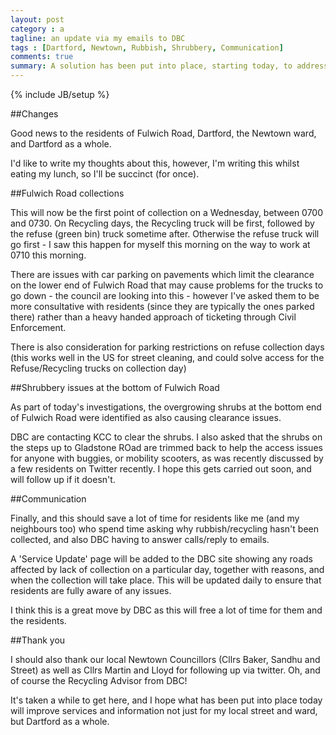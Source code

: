 ```yaml
---
layout: post
category : a
tagline: an update via my emails to DBC
tags : [Dartford, Newtown, Rubbish, Shrubbery, Communication]
comments: true
summary: A solution has been put into place, starting today, to address the woes of Fulwich Road refuse and recycling collections
---
```


{% include JB/setup %}

##Changes

Good news to the residents of Fulwich Road, Dartford, the Newtown ward, and Dartford as a whole.

I'd like to write my thoughts about this, however, I'm writing this whilst eating my lunch, so I'll be succinct (for once).

##Fulwich Road collections

This will now be the first point of collection on a Wednesday, between 0700 and 0730. On Recycling days,  the Recycling truck will be first, followed by the refuse (green bin) truck sometime after. Otherwise the refuse truck will go first - I saw this happen for myself this morning on the way to work at 0710 this morning.

There are issues with car parking on pavements which limit the clearance on the lower end of Fulwich Road that may cause problems for the trucks to go down - the council are looking into this - however I've asked them to be more consultative with residents (since they are typically the ones parked there) rather than a heavy handed approach of ticketing through Civil Enforcement.

There is also consideration for parking restrictions on refuse collection days (this works well in the US for street cleaning, and could solve access for the Refuse/Recycling trucks on collection day)

##Shrubbery issues at the bottom of Fulwich Road

As part of today's investigations, the overgrowing shrubs at the bottom end of Fulwich Road were identified as also causing clearance issues.

DBC are contacting KCC to clear the shrubs.  I also asked that the shrubs on the steps up to Gladstone ROad are trimmed back to help the access issues for anyone with buggies, or mobility scooters, as was recently discussed by a few residents on Twitter recently.  I hope this gets carried out soon, and will follow up if it doesn't.

##Communication

Finally, and this should save a lot of time for residents like me (and my neighbours too) who spend time asking why rubbish/recycling hasn't been collected, and also DBC having to answer calls/reply to emails.

A 'Service Update' page will be added to the DBC site showing any roads affected by lack of collection on a particular day, together with reasons, and when the collection will take place. This will be updated daily to ensure that residents are fully aware of any issues.

I think this is a great move by DBC as this will free a lot of time for them and the residents.

##Thank you

I should also thank our local Newtown Councillors (Cllrs Baker, Sandhu and Street) as well as Cllrs Martin and Lloyd for following up via twitter. Oh, and of course the Recycling Advisor from DBC!

It's taken a while to get here, and I hope what has been put into place today will improve services and information not just for my local street and ward, but Dartford as a whole.


